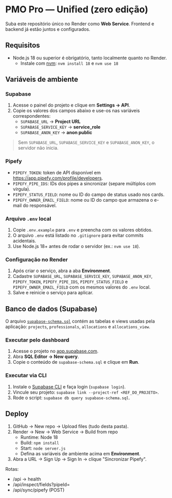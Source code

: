 # PMO Pro — Unified (zero edição)
Suba este repositório único no Render como **Web Service**. Frontend e backend já estão juntos e configurados.

## Requisitos

- Node.js 18 ou superior é obrigatório, tanto localmente quanto no Render.
  - Instale com [nvm](https://github.com/nvm-sh/nvm): `nvm install 18` e `nvm use 18`

## Variáveis de ambiente

### Supabase

1. Acesse o painel do projeto e clique em **Settings → API**.
2. Copie os valores dos campos abaixo e use-os nas variáveis correspondentes:
   - `SUPABASE_URL` → **Project URL**
   - `SUPABASE_SERVICE_KEY` → **service_role**
   - `SUPABASE_ANON_KEY` → **anon public**

> Sem `SUPABASE_URL`, `SUPABASE_SERVICE_KEY` e `SUPABASE_ANON_KEY`, o servidor não inicia.

### Pipefy

- `PIPEFY_TOKEN`: token de API disponível em <https://app.pipefy.com/profile/developers>.
- `PIPEFY_PIPE_IDS`: IDs dos pipes a sincronizar (separe múltiplos com vírgula).
- `PIPEFY_STATUS_FIELD`: nome ou ID do campo de status usado nos cards.
- `PIPEFY_OWNER_EMAIL_FIELD`: nome ou ID do campo que armazena o e-mail do responsável.

### Arquivo `.env` local

1. Copie `.env.example` para `.env` e preencha com os valores obtidos.
2. O arquivo `.env` está listado no `.gitignore` para evitar commits acidentais.
3. Use Node.js 18+ antes de rodar o servidor (ex.: `nvm use 18`).

### Configuração no Render

1. Após criar o serviço, abra a aba **Environment**.
2. Cadastre `SUPABASE_URL`, `SUPABASE_SERVICE_KEY`, `SUPABASE_ANON_KEY`, `PIPEFY_TOKEN`, `PIPEFY_PIPE_IDS`, `PIPEFY_STATUS_FIELD` e `PIPEFY_OWNER_EMAIL_FIELD` com os mesmos valores do `.env` local.
3. Salve e reinicie o serviço para aplicar.

## Banco de dados (Supabase)

O arquivo [`supabase-schema.sql`](./supabase-schema.sql) contém as tabelas e views usadas pela aplicação:
`projects`, `professionals`, `allocations` e `allocations_view`.

### Executar pelo dashboard
1. Acesse o projeto no [app.supabase.com](https://app.supabase.com/).
2. Abra **SQL Editor → New query**.
3. Copie o conteúdo de `supabase-schema.sql` e clique em **Run**.

### Executar via CLI
1. Instale o [Supabase CLI](https://supabase.com/docs/guides/cli) e faça login (`supabase login`).
2. Vincule seu projeto: `supabase link --project-ref <REF_DO_PROJETO>`.
3. Rode o script: `supabase db query supabase-schema.sql`.

## Deploy
1. GitHub → New repo → Upload files (tudo desta pasta).
2. Render → New → Web Service → Build from repo
   - Runtime: Node 18
   - Build: `npm install`
   - Start: `node server.js`
   - Defina as variáveis de ambiente acima em **Environment**.
3. Abra a URL → Sign Up → Sign In → clique "Sincronizar Pipefy".

Rotas:
- /api → health
- /api/inspect/fields?pipeId=<ID>
- /api/sync/pipefy (POST)
